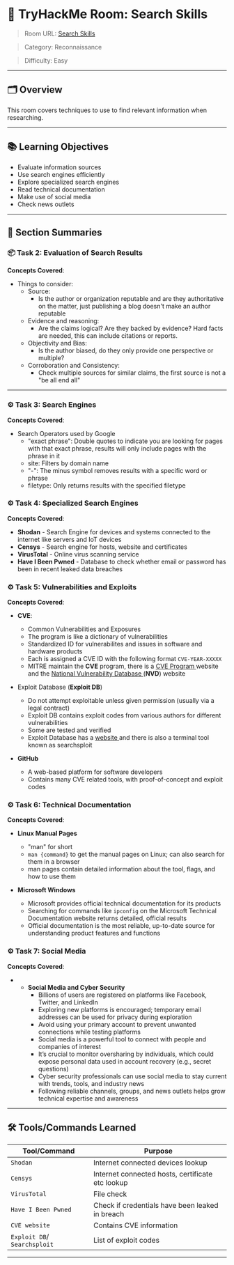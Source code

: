 # 🏫 TryHackMe Room: Search Skills
> Room URL: <a href="https://tryhackme.com/room/searchskills"> Search Skills </a>

> Category: Reconnaissance

> Difficulty: Easy
---

## 🗂️ Overview

This room covers techniques to use to find relevant information when researching.

---

## 📚 Learning Objectives

- Evaluate information sources
- Use search engines efficiently
- Explore specialized search engines
- Read technical documentation
- Make use of social media
- Check news outlets
---

## 🧾 Section Summaries

### 📦 Task 2: Evaluation of Search Results
**Concepts Covered**:
- Things to consider:
    - Source:
        - Is the author or organization reputable and are they authoritative on the matter, just publishing a blog doesn't make an author reputable
    - Evidence and reasoning:
        - Are the claims logical? Are they backed by evidence? Hard facts are needed, this can include citations or reports.
    - Objectivity and Bias:
        - Is the author biased, do they only provide one perspective or multiple?
    - Corroboration and Consistency:
        - Check multiple sources for similar claims, the first source is not a "be all end all"
---

### ⚙️ Task 3: Search Engines
**Concepts Covered**:
- Search Operators used by Google 
    - "exact phrase": Double quotes to indicate you are looking for pages with that exact phrase, results will only include pages with the phrase in it
    - site: Filters by domain name 
    - "-": The minus symbol removes results with a specific word or phrase
    - filetype: Only returns results with the specified filetype

### ⚙️ Task 4: Specialized Search Engines
**Concepts Covered**:
- **Shodan** - Search Engine for devices and systems connected to the internet like servers and IoT devices
- **Censys** - Search engine for hosts, website and certificates
- **VirusTotal** - Online virus scanning service
- **Have I Been Pwned** - Database to check whether email or password has been in recent leaked data breaches

### ⚙️ Task 5: Vulnerabilities and Exploits
**Concepts Covered**:
- **CVE**:
    - Common Vulnerabilities and Exposures
    - The program is like a dictionary of vulnerabilities
    - Standardized ID for vulnerabilites and issues in software and hardware products
    - Each is assigned a CVE ID with the following format `CVE-YEAR-XXXXX`
    - MITRE maintain the **CVE** program, there is a <a href="https://www.cve.org/">CVE Program </a> website and the <a href="https://nvd.nist.gov/">National Vulnerability Database </a> (**NVD**) website

- Exploit Database (**Exploit DB**)
    - Do not attempt exploitable unless given permission (usually via a legal contract) 
    - Exploit DB contains exploit codes from various authors for different vulnerabilities
    - Some are tested and verified
    - Exploit Database has a <a href="https://www.exploit-db.com/"> website </a> and there is also a terminal tool known as searchsploit

- **GitHub**
    - A web-based platform for software developers
    - Contains many CVE related tools, with proof-of-concept and exploit codes

### ⚙️ Task 6: Technical Documentation
**Concepts Covered**:
- **Linux Manual Pages**  
    - "man" for short  
    - `man {command}` to get the manual pages on Linux; can also search for them in a browser  
    - man pages contain detailed information about the tool, flags, and how to use them  

- **Microsoft Windows**  
    - Microsoft provides official technical documentation for its products  
    - Searching for commands like `ipconfig` on the Microsoft Technical Documentation website returns detailed, official results  
    - Official documentation is the most reliable, up-to-date source for understanding product features and functions  

### ⚙️ Task 7: Social Media 
**Concepts Covered**:
- - **Social Media and Cyber Security**  
    - Billions of users are registered on platforms like Facebook, Twitter, and LinkedIn  
    - Exploring new platforms is encouraged; temporary email addresses can be used for privacy during exploration  
    - Avoid using your primary account to prevent unwanted connections while testing platforms  
    - Social media is a powerful tool to connect with people and companies of interest  
    - It’s crucial to monitor oversharing by individuals, which could expose personal data used in account recovery (e.g., secret questions)  
    - Cyber security professionals can use social media to stay current with trends, tools, and industry news  
    - Following reliable channels, groups, and news outlets helps grow technical expertise and awareness
---


## 🛠️ Tools/Commands Learned

| Tool/Command | Purpose |
|--------------|---------|
| `Shodan`                    | Internet connected devices lookup                |
| `Censys`                    | Internet connected hosts, certificate etc lookup |
| `VirusTotal`                | File check                                       |
| `Have I Been Pwned`         | Check if credentials have been leaked in breach  |
| `CVE website`               | Contains CVE information                         |
| `Exploit DB`/ `Searchsploit`| List of exploit codes                            |
---


